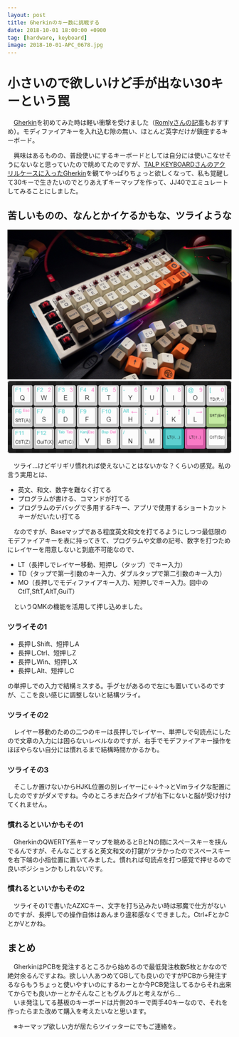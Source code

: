 ```yaml
---
layout: post
title: Gherkinのキー数に挑戦する
date: 2018-10-01 18:00:00 +0900
tag: [hardware, keyboard]
image: 2018-10-01-APC_0678.jpg
---
```


# 小さいので欲しいけど手が出ない30キーという罠

　[Gherkin](http://www.40percent.club/2016/11/gherkin.html)を初めてみた時は軽い衝撃を受けました（[Romlyさんの記事](http://romly.com/archives/2017/10/gherkin_gather_materials.html)もおすすめ）。モディファイアキーを入れ込む隙の無い、ほとんど英字だけが鎮座するキーボード。  

　興味はあるものの、普段使いにするキーボードとしては自分には使いこなせそうにないなと思っていたので眺めてたのですが、[TALP KEYBOARDさんのアクリルケースに入ったGherkin](https://twitter.com/TalpKeyboard/status/1046222238049955841)を観てやっぱりちょっと欲しくなって、私も覚醒して30キーで生きたいのでとりあえずキーマップを作って、JJ40でエミュレートしてみることにしました。  

## 苦しいものの、なんとかイケるかもな、ツライような

![img](/assets/photos/2018-10-01-APC_0678.jpg)  
![img](/assets/photos/2018-10-01-gherkin_keymap.png)  

　ツライ…けどギリギリ慣れれば使えないことはないかな？くらいの感覚。私の言う実用とは、  

* 英文、和文、数字を難なく打てる
* プログラムが書ける、コマンドが打てる
* プログラムのデバッグで多用するFキー、アプリで使用するショートカットキーがだいたい打てる

　なのですが、Baseマップである程度英文和文を打てるようにしつつ最低限のモデファイアキーを表に持ってきて、プログラムや文章の記号、数字を打つためにレイヤーを用意しないと到底不可能なので、   

* LT（長押しでレイヤー移動、短押し（タップ）でキー入力）
* TD（タップで第一引数のキー入力、ダブルタップで第二引数のキー入力）
* MO（長押しでモディファイアキー入力、短押しでキー入力。図中のCtlT,SftT,AltT,GuiT）

　というQMKの機能を活用して押し込めました。

### ツライその1

* 長押しShift、短押しA
* 長押しCtrl、短押しZ
* 長押しWin、短押しX
* 長押しAlt、短押しC

の単押しでの入力で結構ミスする。手グセがあるので左にも置いているのですが、ここを良い感じに調整しないと結構ツライ。  

### ツライその2

　レイヤー移動のための二つのキーは長押しでレイヤー、単押しで句読点にしたので文章の入力には困らないレベルなのですが、右手でモデファイアキー操作をほぼやらない自分には慣れるまで結構時間かかるかも。  

### ツライその3

　そこしか置けないからHJKL位置の別レイヤーに←↓↑→とVimライクな配置にしたのですがダメですね。今のところまだ凸タイプが右下にないと脳が受け付けてくれません。  

### 慣れるといいかもその1

　GherkinのQWERTY系キーマップを眺めるとBとNの間にスペースキーを挟んでるんですが、そんなことすると英文和文の打鍵がツラかったのでスペースキーを右下端の小指位置に置いてみました。慣れれば句読点を打つ感覚で押せるので良いポジションかもしれないです。  

### 慣れるといいかもその2

　ツライその1で書いたAZXCキー、文字を打ち込みたい時は邪魔で仕方がないのですが、長押しでの操作自体はあんまり違和感なくできました。Ctrl+FとかCとかVとかね。

## まとめ

　GherkinはPCBを発注するところから始めるので最低発注枚数5枚とかなので絶対余るんですよね。欲しい人あつめてGBしても良いのですがPCBから発注するならもうちょっと使いやすいのにするわーとか今PCB発注してるからそれ出来てからでも良いかーとかそんなこともグルグルと考えながら…  
　いま発注してる基板のキーボードは片側20キーで両手40キーなので、それを作ったらまた改めて購入を考えたいなと思います。  

　※キーマップ欲しい方が居たらツイッターにでもご連絡を。